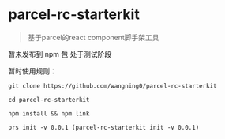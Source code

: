 # parcel-rc-starterkit

> 基于parcel的react component脚手架工具


暂未发布到 npm 包  处于测试阶段

暂时使用规则：

```
git clone https://github.com/wangning0/parcel-rc-starterkit

cd parcel-rc-starterkit

npm install && npm link

prs init -v 0.0.1 (parcel-rc-starterkit init -v 0.0.1) 
```
